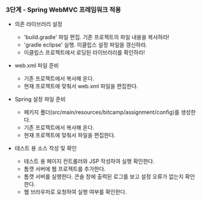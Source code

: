 ### 3단계 - Spring WebMVC 프레임워크 적용
- 의존 라이브러리 설정
   - 'build.gradle' 파일 편집. 기존 프로젝트의 파일 내용을 복사하라!
   - 'gradle eclipse' 실행. 이클립스 설정 파일을 갱신하라.
   - 이클립스 프로젝트에서 로딩된 라이브러리를 확인하라!
   
- web.xml 파일 준비
   - 기존 프로젝트에서 복사해 온다.
   - 현재 프로젝트에 맞춰서 web.xml 파일을 편집한다.

- Spring 설정 파일 준비
   - 패키지 폴더(src/main/resources/bitcamp/assignment/config)를 생성한다.
   - 기존 프로젝트에서 복사해 온다.
   - 현재 프로젝트에 맞춰서 파일을 편집한다.
   
- 테스트 용 소스 작성 및 확인
   - 테스트 용 페이지 컨트롤러와 JSP 작성하여 실행 확인한다.
   - 톰캣 서버에 웹 프로젝트를 추가한다.
   - 톰캣 서버를 실행한다. 콘솔 창에 출력된 로그를 보고 설정 오류가 없는지 확인한다.
   - 웹 브라우저로 요청하여 실행 여부를 확인한다.